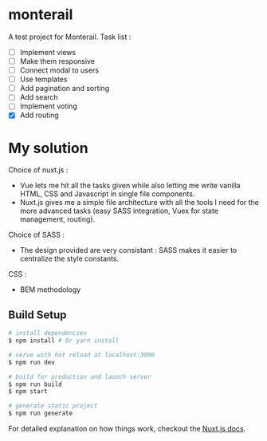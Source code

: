 # monterail

A test project for Monterail. Task list :
* [ ] Implement views
* [ ] Make them responsive
* [ ] Connect modal to users
* [ ] Use templates
* [ ] Add pagination and sorting
* [ ] Add search
* [ ] Implement voting
* [x] Add routing

# My solution

Choice of nuxt.js :
- Vue lets me hit all the tasks given while also letting me write vanilla HTML, CSS and Javascript in single file components.
- Nuxt.js gives me a simple file architecture with all the tools I need for the more advanced tasks (easy SASS integration, Vuex for state management, routing).

Choice of SASS :
- The design provided are very consistant : SASS makes it easier to centralize the style constants.

CSS :
- BEM methodology

## Build Setup

``` bash
# install dependencies
$ npm install # Or yarn install

# serve with hot reload at localhost:3000
$ npm run dev

# build for production and launch server
$ npm run build
$ npm start

# generate static project
$ npm run generate
```

For detailed explanation on how things work, checkout the [Nuxt.js docs](https://github.com/nuxt/nuxt.js).
